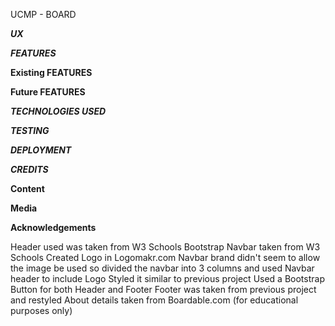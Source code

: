 UCMP - BOARD


***UX***



***FEATURES***

**Existing FEATURES**

**Future FEATURES**


***TECHNOLOGIES USED***

***TESTING***

***DEPLOYMENT***

***CREDITS***

**Content**

**Media**

**Acknowledgements**


Header used was taken from W3 Schools
Bootstrap Navbar taken from W3 Schools
Created Logo in Logomakr.com
Navbar brand didn't seem to allow the image be used so divided the navbar into 3 columns and used Navbar header to include Logo
Styled it similar to previous project
Used a Bootstrap Button for both Header and Footer
Footer was taken from previous project and restyled
About details taken from Boardable.com (for educational purposes only)
